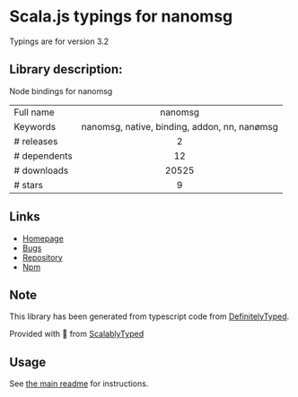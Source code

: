 
# Scala.js typings for nanomsg

Typings are for version 3.2

## Library description:
Node bindings for nanomsg

|                    |                 |
| ------------------ | :-------------: |
| Full name          | nanomsg |
| Keywords           | nanomsg, native, binding, addon, nn, nanømsg |
| # releases         | 2 |
| # dependents       | 12 |
| # downloads        | 20525 |
| # stars            | 9 |

## Links
- [Homepage](https://github.com/nickdesaulniers/node-nanomsg#readme)
- [Bugs](https://github.com/nickdesaulniers/node-nanomsg/issues)
- [Repository](https://github.com/nickdesaulniers/node-nanomsg)
- [Npm](https://www.npmjs.com/package/nanomsg)
    


## Note
This library has been generated from typescript code from [DefinitelyTyped](https://definitelytyped.org).

Provided with :purple_heart: from [ScalablyTyped](https://github.com/oyvindberg/ScalablyTyped)

## Usage
See [the main readme](../../readme.md) for instructions.


